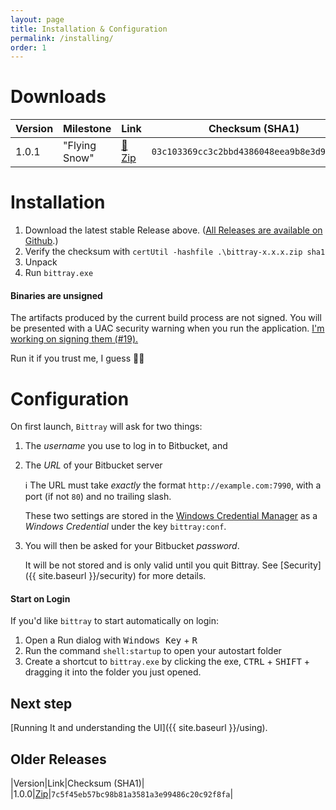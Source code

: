 ```yaml
---
layout: page
title: Installation & Configuration
permalink: /installing/
order: 1
---
```


# Downloads

|Version|Milestone|Link|Checksum (SHA1)|
|---|---|---|---|
|1.0.1|"Flying Snow"|[:floppy_disk: Zip](https://github.com/michaelsanford/bittray/releases/download/v1.0.1/bittray-1.0.1.zip)|`03c103369cc3c2bbd4386048eea9b8e3d936dac5`|

# Installation
1. Download the latest stable Release above. ([All Releases are available on Github](https://github.com/michaelsanford/bittray/releases).)
1. Verify the checksum with `certUtil -hashfile .\bittray-x.x.x.zip sha1`
1. Unpack
1. Run `bittray.exe`

#### Binaries are unsigned

The artifacts produced by the current build process are not signed. You will be presented with a UAC security warning
when you run the application. [I'm working on signing them (#19).](https://github.com/michaelsanford/bittray/issues/19)

Run it if you trust me, I guess 🤷‍♂️

# Configuration

On first launch, `Bittray` will ask for two things:

1. The _username_ you use to log in to Bitbucket, and
1. The _URL_ of your Bitbucket server

    :information_source: The  URL must take _exactly_ the format `http://example.com:7990`, with a port (if not `80`) and no trailing slash.

    These two settings are stored in the [Windows Credential Manager](https://support.microsoft.com/en-ca/help/4026814/windows-accessing-credential-manager)
    as a _Windows Credential_ under the key `bittray:conf`.

 1. You will then be asked for your Bitbucket _password_.
 
     It will be not stored and is only valid until you quit Bittray. See [Security]({{ site.baseurl }}/security) for more details.

#### Start on Login

If you'd like `bittray` to start automatically on login:

1. Open a Run dialog with <kbd>Windows Key</kbd> + <kbd>R</kbd>
1. Run the command `shell:startup` to open your autostart folder
1. Create a shortcut to `bittray.exe` by clicking the exe, <kbd>CTRL</kbd> + <kbd>SHIFT</kbd> + dragging it into the folder you just opened.

## Next step

[Running It and understanding the UI]({{ site.baseurl }}/using).

## Older Releases

|Version|Link|Checksum (SHA1)|
|1.0.0|[Zip](https://github.com/michaelsanford/bittray/releases/download/v1.0.0/bittray-1.0.0.zip)|`7c5f45eb57bc98b81a3581a3e99486c20c92f8fa`|

